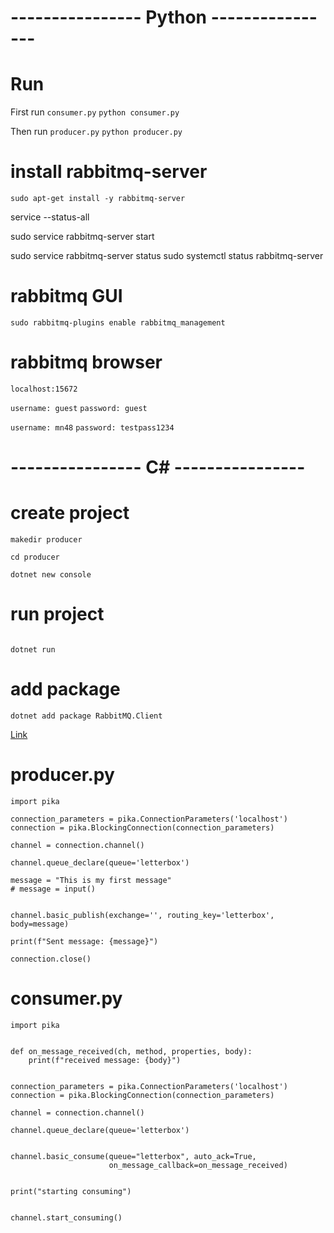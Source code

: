 


# ---------------- Python ----------------
# Run 

First run `consumer.py`
`python consumer.py`


Then run `producer.py`
`python producer.py`

# install rabbitmq-server 
```
sudo apt-get install -y rabbitmq-server
```

service --status-all

sudo service rabbitmq-server start

sudo service rabbitmq-server status
sudo systemctl status rabbitmq-server


# rabbitmq GUI
```
sudo rabbitmq-plugins enable rabbitmq_management
```

# rabbitmq browser 
```
localhost:15672
```

`username: guest`
`password: guest`

`username: mn48`
`password: testpass1234`



# ---------------- C# ----------------
# create project 
```
makedir producer

cd producer

dotnet new console

```

# run project

```

dotnet run

```


# add package

```
dotnet add package RabbitMQ.Client

```






[Link](https://www.youtube.com/watch?v=jXBd0jP6EoE&list=PLalrWAGybpB-UHbRDhFsBgXJM1g6T4IvO&index=9)


# producer.py

```
import pika

connection_parameters = pika.ConnectionParameters('localhost')
connection = pika.BlockingConnection(connection_parameters)

channel = connection.channel()

channel.queue_declare(queue='letterbox')

message = "This is my first message"
# message = input()


channel.basic_publish(exchange='', routing_key='letterbox', body=message)

print(f"Sent message: {message}")

connection.close()

```

# consumer.py
```
import pika


def on_message_received(ch, method, properties, body):
    print(f"received message: {body}")


connection_parameters = pika.ConnectionParameters('localhost')
connection = pika.BlockingConnection(connection_parameters)

channel = connection.channel()

channel.queue_declare(queue='letterbox')


channel.basic_consume(queue="letterbox", auto_ack=True,
                      on_message_callback=on_message_received)


print("starting consuming")


channel.start_consuming()

```